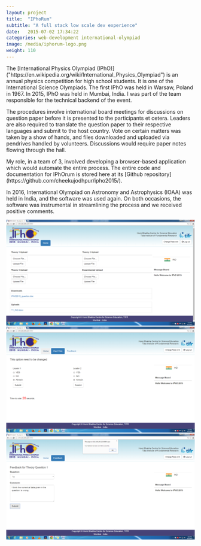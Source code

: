 ```yaml
---
layout: project
title:  "IPhoRum"
subtitle: "A full stack low scale dev experience"
date:   2015-07-02 17:34:22
categories: web-development international-olympiad
image: /media/iphorum-logo.png
weight: 110
---
```


<p>The [International Physics Olympiad (IPhO)]("https://en.wikipedia.org/wiki/International_Physics_Olympiad") is an annual physics competition for high school students. It is one of the International Science Olympiads. The first IPhO was held in Warsaw, Poland in 1967. In 2015, IPhO was held in Mumbai, India. I was part of the team responsible for the technical backend of the event.</p>
<!--break-->
<p>The procedures involve international board meetings for discussions on question paper before it is presented to the participants et cetera. Leaders are also required to translate the question paper to their respective languages and submit to the host country. Vote on certain matters was taken by a show of hands, and files downloaded and uploaded via pendrives handled by volunteers. Discussions would require paper notes flowing through the hall.</p>
<p>My role, in a team of 3, involved developing a browser-based application which would automate the entire process. The entire code and documentation for IPhOrum is stored here at its [Github repository](https://github.com/cheekujodhpur/ipho2015/).</p>
<!--break-->
<p>In 2016, International Olympiad on Astronomy and Astrophysics (IOAA) was held in India, and the software was used again. On both occasions, the software was instrumental in streamlining the process and we received positive comments.</p>
<!--break-->
<div markdown="0" class="box alt">
    <div class="row uniform 50%">
        <div class="12u"><span class="image fit"><img src="/media/ipho-1.png" alt="" /></span></div>
        <div class="6u"><span class="image fit"><img src="/media/ipho-2.png" alt="" /></span></div>
        <div class="6u"><span class="image fit"><img src="/media/ipho-3.png" alt="" /></span></div>
    </div>
</div>
